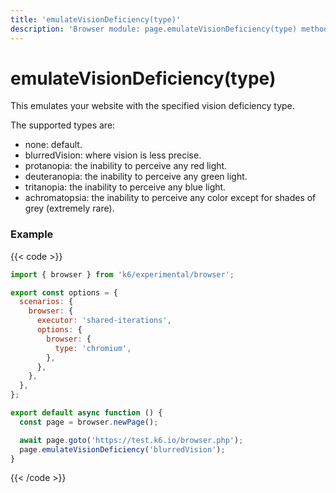 ```yaml
---
title: 'emulateVisionDeficiency(type)'
description: 'Browser module: page.emulateVisionDeficiency(type) method'
---
```


# emulateVisionDeficiency(type)

This emulates your website with the specified vision deficiency type.

The supported types are:

- none: default.
- blurredVision: where vision is less precise.
- protanopia: the inability to perceive any red light.
- deuteranopia: the inability to perceive any green light.
- tritanopia: the inability to perceive any blue light.
- achromatopsia: the inability to perceive any color except for shades of grey (extremely rare).

### Example

{{< code >}}

```javascript
import { browser } from 'k6/experimental/browser';

export const options = {
  scenarios: {
    browser: {
      executor: 'shared-iterations',
      options: {
        browser: {
          type: 'chromium',
        },
      },
    },
  },
};

export default async function () {
  const page = browser.newPage();

  await page.goto('https://test.k6.io/browser.php');
  page.emulateVisionDeficiency('blurredVision');
}
```

{{< /code >}}
